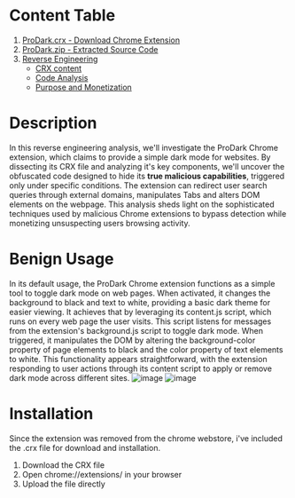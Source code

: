 # Content Table
1. [ProDark.crx - Download Chrome Extension](ProDark.crx)
2. [ProDark.zip - Extracted Source Code](ProDark.zip)
3. [Reverse Engineering](https://github.com/RonF98/Chrome-Extension-Reversing/tree/36b9226cb485e18f783b7d0935d0442fdb0f9be4/Reverse%20Engineering)
   - [CRX content](https://github.com/RonF98/Chrome-Extension-Reversing/blob/c5f0936837ad3eb84a7dd87137dc12c22a542e23/Reverse%20Engineering/CRX%20Content.md)
   - [Code Analysis](https://github.com/RonF98/Chrome-Extension-Reversing/blob/c5f0936837ad3eb84a7dd87137dc12c22a542e23/Reverse%20Engineering/Code%20Analysis.md)
   - [Purpose and Monetization](https://github.com/RonF98/Chrome-Extension-Reversing/blob/c5f0936837ad3eb84a7dd87137dc12c22a542e23/Reverse%20Engineering/Purpose%20and%20Monetization.md)

# Description
In this reverse engineering analysis, we'll investigate the ProDark Chrome extension, which claims to provide a simple dark mode for websites. By dissecting its CRX file and analyzing it's key components, we'll uncover the obfuscated code designed to hide its **true malicious capabilities**, triggered only under specific conditions. The extension can redirect user search queries through external domains, manipulates Tabs and alters DOM elements on the webpage. This analysis sheds light on the sophisticated techniques used by malicious Chrome extensions to bypass detection while monetizing unsuspecting users browsing activity.

# Benign Usage
In its default usage, the ProDark Chrome extension functions as a simple tool to toggle dark mode on web pages. When activated, it changes the background to black and text to white, providing a basic dark theme for easier viewing. 
It achieves that by leveraging its content.js script, which runs on every web page the user visits. This script listens for messages from the extension's background.js script to toggle dark mode. When triggered, it manipulates the DOM by altering the background-color property of page elements to black and the color property of text elements to white. 
This functionality appears straightforward, with the extension responding to user actions through its content script to apply or remove dark mode across different sites.
![image](https://github.com/user-attachments/assets/c59cf856-8327-4f98-af29-ca4b4b8d1db8)
![image](https://github.com/user-attachments/assets/83494913-dcba-45a5-af99-8e6598b2113f)

# Installation
Since the extension was removed from the chrome webstore, i've included the .crx file for download and installation.
1. Download the CRX file
2. Open chrome://extensions/ in your browser
3. Upload the file directly
